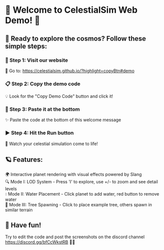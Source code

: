 # 🌟 Welcome to CelestialSim Web Demo! 🌟

## 🚀 Ready to explore the cosmos? Follow these simple steps:

### 📍 Step 1: Visit our website
🔗 Go to: https://celestialsim.github.io/?highlight=copyBtn#demo

### 📋 Step 2: Copy the demo code
💡 Look for the "Copy Demo Code" button and click it!

### 📝 Step 3: Paste it at the bottom
✨ Paste the code at the bottom of this welcome message

### ▶️ Step 4: Hit the Run button
🎉 Watch your celestial simulation come to life!

## 🪐 Features:

🌍 Interactive planet rendering with visual effects powered by Slang  
🔍 Mode I: LOD System - Press 'I' to explore, use +/- to zoom and see detail levels  
💧 Mode II: Water Placement - Click planet to add water, red button to remove water  
🌳 Mode III: Tree Spawning - Click to place example tree, others spawn in similar terrain

## 💫 Have fun!

Try to edit the code and post the screenshots on the discord channel  
https://discord.gg/bfCcWkstRB 🚀✨
